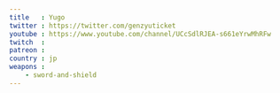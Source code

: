 ```yaml
---
title   : Yugo
twitter : https://twitter.com/genzyuticket
youtube : https://www.youtube.com/channel/UCcSdlRJEA-s661eYrwMhRFw
twitch  :
patreon :
country : jp
weapons :
    - sword-and-shield
---
```

